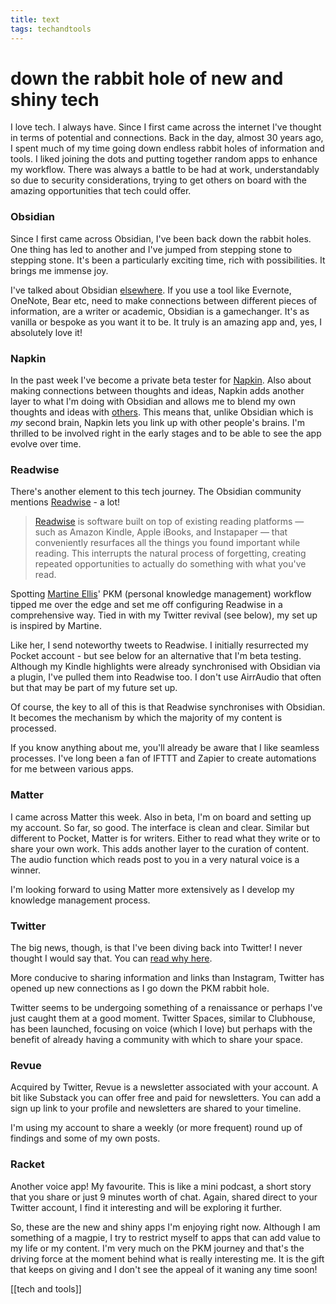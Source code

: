 ```yaml
---
title: text
tags: techandtools
---
```


# down the rabbit hole of new and shiny tech

I love tech. I always have. Since I first came across the internet I've thought in terms of potential and connections. Back in the day, almost 30 years ago, I spent much of my time going down endless rabbit holes of information and tools. I liked joining the dots and putting together random apps to enhance my workflow. There was always a battle to be had at work, understandably so due to security considerations, trying to get others on board with the amazing opportunities that tech could offer.

### Obsidian

Since I first came across Obsidian, I've been back down the rabbit holes. One thing has led to another and I've jumped from stepping stone to stepping stone. It's been a particularly exciting time, rich with possibilities. It brings me immense joy.

I've talked about Obsidian [elsewhere](https://www.agentlelife.co.uk/obsidian/). If you use a tool like Evernote, OneNote, Bear etc, need to make connections between different pieces of information, are a writer or academic, Obsidian is a gamechanger. It's as vanilla or bespoke as you want it to be. It truly is an amazing app and, yes, I absolutely love it!

### Napkin

In the past week I've become a private beta tester for [Napkin](https://www.napkin.one/). Also about making connections between thoughts and ideas, Napkin adds another layer to what I'm doing with Obsidian and allows me to blend my own thoughts and ideas with [others](https://app.napkin.one/shared/adventures-in-life). This means that, unlike Obsidian which is _my_ second brain, Napkin lets you link up with other people's brains. I'm thrilled to be involved right in the early stages and to be able to see the app evolve over time.

### Readwise

There's another element to this tech journey. The Obsidian community mentions [Readwise](https://readwise.io/) - a lot!

> [Readwise](https://readwise.io/) is software built on top of existing reading platforms — such as Amazon Kindle, Apple iBooks, and Instapaper — that conveniently resurfaces all the things you found important while reading. This interrupts the natural process of forgetting, creating repeated opportunities to actually do something with what you've read.

Spotting [Martine Ellis](https://sleek.bio/martine)' PKM (personal knowledge management) workflow tipped me over the edge and set me off configuring Readwise in a comprehensive way. Tied in with my Twitter revival (see below), my set up is inspired by Martine.

Like her, I send noteworthy tweets to Readwise. I initially resurrected my Pocket account - but see below for an alternative that I'm beta testing. Although my Kindle highlights were already synchronised with Obsidian via a plugin, I've pulled them into Readwise too. I don't use AirrAudio that often but that may be part of my future set up.

Of course, the key to all of this is that Readwise synchronises with Obsidian. It becomes the mechanism by which the majority of my content is processed.

If you know anything about me, you'll already be aware that I like seamless processes. I've long been a fan of IFTTT and Zapier to create automations for me between various apps.

### Matter

I came across Matter this week. Also in beta, I'm on board and setting up my account. So far, so good. The interface is clean and clear. Similar but different to Pocket, Matter is for writers. Either to read what they write or to share your own work. This adds another layer to the curation of content. The audio function which reads post to you in a very natural voice is a winner.

I'm looking forward to using Matter more extensively as I develop my knowledge management process.

### Twitter

The big news, though, is that I've been diving back into Twitter! I never thought I would say that. You can [read why here](https://www.agentlelife.co.uk/twitter/).

More conducive to sharing information and links than Instagram, Twitter has opened up new connections as I go down the PKM rabbit hole.

Twitter seems to be undergoing something of a renaissance or perhaps I've just caught them at a good moment. Twitter Spaces, similar to Clubhouse, has been launched, focusing on voice (which I love) but perhaps with the benefit of already having a community with which to share your space.

### Revue

Acquired by Twitter, Revue is a newsletter associated with your account. A bit like Substack you can offer free and paid for newsletters. You can add a sign up link to your profile and newsletters are shared to your timeline.

I'm using my account to share a weekly (or more frequent) round up of findings and some of my own posts.

### Racket

Another voice app! My favourite. This is like a mini podcast, a short story that you share or just 9 minutes worth of chat. Again, shared direct to your Twitter account, I find it interesting and will be exploring it further.

So, these are the new and shiny apps I'm enjoying right now. Although I am something of a magpie, I try to restrict myself to apps that can add value to my life or my content. I'm very much on the PKM journey and that's the driving force at the moment behind what is really interesting me. It is the gift that keeps on giving and I don't see the appeal of it waning any time soon!

[[tech and tools]]